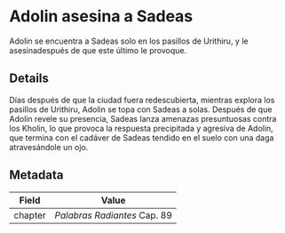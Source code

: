 # Adolin asesina a Sadeas
Adolin se encuentra a Sadeas solo en los pasillos de Urithiru, y le asesinadespués de que este último le provoque.

## Details
Días después de que la ciudad fuera redescubierta, mientras explora los pasillos de Urithiru, Adolin se topa con Sadeas a solas. Después de que Adolin revele su presencia, Sadeas lanza amenazas presuntuosas contra los Kholin, lo que provoca la respuesta precipitada y agresiva de Adolin, que termina con el cadáver de Sadeas tendido en el suelo con una daga atravesándole un ojo.

## Metadata
| Field | Value |
| ----- | ----- |
| chapter | *Palabras Radiantes* Cap. 89 |
